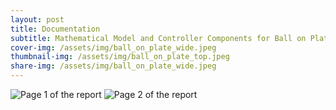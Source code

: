 ```yaml
---
layout: post
title: Documentation
subtitle: Mathematical Model and Controller Components for Ball on Plate System
cover-img: /assets/img/ball_on_plate_wide.jpeg
thumbnail-img: /assets/img/ball_on_plate_top.jpeg
share-img: /assets/img/ball_on_plate_wide.jpeg
---
```


![Page 1 of the report](/assets/img/Meca482FinalProjOutlineVer2.docx-01.jpg)
![Page 2 of the report](/assets/img/Meca482FinalProjOutlineVer2.docx-02.jpg)

